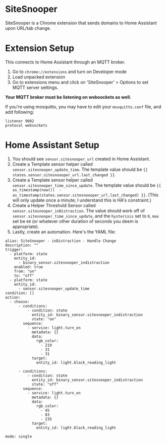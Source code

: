 # SiteSnooper

SiteSnooper is a Chrome extension that sends domains to Home Assistant upon URL/tab change.

# Extension Setup

This connects to Home Assistant through an MQTT broker.

1. Go to `chrome://extensions` and turn on Developer mode
2. Load unpacked extension
3. Go to extensions menu and click on 'SiteSnooper' > Options to set MQTT server settings.

**Your MQTT broker must be listening on websockets as well.**

If you're using mosquitto, you may have to edit your `mosquitto.conf` file, and add following:
```
listener 9002
protocol websockets
```

# Home Assistant Setup

1. You should see `sensor.sitesnooper_url` created in Home Assistant.
2. Create a Template sensor helper called `sensor.sitesnooper_update_time`. The template value should be
`{{ states.sensor.sitesnoooper_url.last_changed }}`.
3. Create a Template sensor helper called `sensor.sitesnooper_time_since_update`. The template value should be
`{{ as_timestamp(now())  - as_timestamp(states.sensor.sitesnoooper_url.last_changed) }}`. (This will only update once a minute; I understand this is HA's constraint.)
4. Create a Helper Threshold Sensor called `sensor.sitesnooper_inDistraction`. The value should work off of `sensor.sitesnooper_time_since_update`, and the  `hysterisis` set to `0`, `max` set be `60` (or whatever other duration of seconds you deem is appropriate).
5. Lastly, create an automation. Here's the YAML file:
```
alias: SiteSnooper - inDistraction - Handle Change
description: ""
trigger:
  - platform: state
    entity_id:
      - binary_sensor.sitesnooper_indistraction
    enabled: true
    from: "on"
    to: "off"
  - platform: state
    entity_id:
      - sensor.sitesnooper_update_time
condition: []
action:
  - choose:
      - conditions:
          - condition: state
            entity_id: binary_sensor.sitesnooper_indistraction
            state: "on"
        sequence:
          - service: light.turn_on
            metadata: {}
            data:
              rgb_color:
                - 219
                - 31
                - 31
            target:
              entity_id: light.black_reading_light
          
      - conditions:
          - condition: state
            entity_id: binary_sensor.sitesnooper_indistraction
            state: "off"
        sequence:
          - service: light.turn_on
            metadata: {}
            data:
              rgb_color:
                - 45
                - 83
                - 235
            target:
              entity_id: light.black_reading_light
          
mode: single
```

